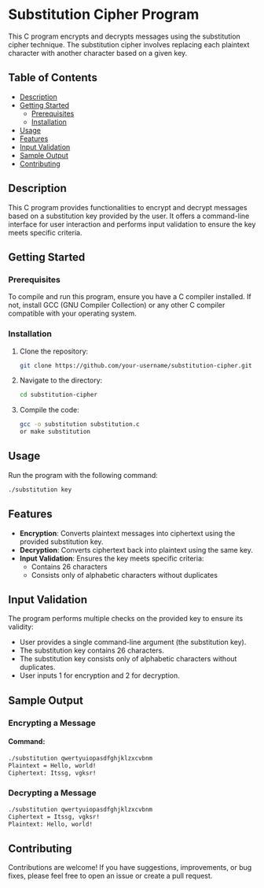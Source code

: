 # Substitution Cipher Program

This C program encrypts and decrypts messages using the substitution cipher technique. The substitution cipher involves replacing each plaintext character with another character based on a given key.

## Table of Contents

- [Description](#description)
- [Getting Started](#getting-started)
  - [Prerequisites](#prerequisites)
  - [Installation](#installation)
- [Usage](#usage)
- [Features](#features)
- [Input Validation](#input-validation)
- [Sample Output](#sample-outputs)
- [Contributing](#contributing)

## Description <a name="description"></a>

This C program provides functionalities to encrypt and decrypt messages based on a substitution key provided by the user. It offers a command-line interface for user interaction and performs input validation to ensure the key meets specific criteria.

## Getting Started <a name="getting-started"></a>

### Prerequisites <a name="prerequisites"></a>

To compile and run this program, ensure you have a C compiler installed. If not, install GCC (GNU Compiler Collection) or any other C compiler compatible with your operating system.

### Installation <a name="installation"></a>

1. Clone the repository:

    ```bash
    git clone https://github.com/your-username/substitution-cipher.git
    ```

2. Navigate to the directory:

    ```bash
    cd substitution-cipher
    ```

3. Compile the code:

    ```bash
    gcc -o substitution substitution.c
    or make substitution 
    ```

## Usage <a name="usage"></a>

Run the program with the following command:

```bash
./substitution key
```

## Features <a name="features"></a>

- **Encryption**: Converts plaintext messages into ciphertext using the provided substitution key.
- **Decryption**: Converts ciphertext back into plaintext using the same key.
- **Input Validation**: Ensures the key meets specific criteria:
  - Contains 26 characters
  - Consists only of alphabetic characters without duplicates

## Input Validation <a name="input-validation"></a>

The program performs multiple checks on the provided key to ensure its validity:

- User provides a single command-line argument (the substitution key).
- The substitution key contains 26 characters.
- The substitution key consists only of alphabetic characters without duplicates.
- User inputs 1 for encryption and 2 for decryption.

## Sample Output <a name="sample-outputs"></a>

### Encrypting a Message

#### Command:

```bash
./substitution qwertyuiopasdfghjklzxcvbnm
Plaintext = Hello, world!
Ciphertext: Itssg, vgksr!
```

### Decrypting a Message
```bash
./substitution qwertyuiopasdfghjklzxcvbnm
Ciphertext = Itssg, vgksr!
Plaintext: Hello, world!
```

## Contributing <a name="contributing"></a>
Contributions are welcome! If you have suggestions, improvements, or bug fixes, please feel free to open an issue or create a pull request.
